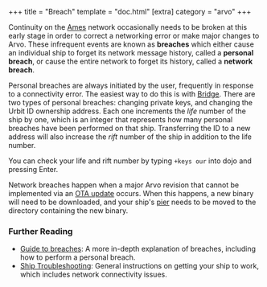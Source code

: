 +++
title = "Breach"
template = "doc.html"
[extra]
category = "arvo"
+++

Continuity on the [Ames](../ames) network occasionally needs to be broken at
this early stage in order to correct a networking error or make major changes to
Arvo. These infrequent events are known as
**breaches** which either cause an individual ship to forget its network message
history, called a **personal breach**, or cause the entire network to forget its
history, called a **network breach**.

Personal breaches are always initiated by the user, frequently in response to a
connectivity error. The easiest way to do this is with [Bridge](../bridge).
There are two types of personal breaches: changing private keys, and changing
the Urbit ID ownership address. Each one increments the _life_ number of the ship by one, which is
an integer that represents how many personal breaches have been performed on
that ship. Transferring the ID to a new address will also increase the _rift_
number of the ship in addition to the life number.

You can check your life and rift number by typing `+keys our`
into dojo and pressing Enter.

Network breaches happen when a major Arvo revision that cannot be implemented
via an [OTA update](../ota-updates) occurs. When this happens, a new binary
will need to be downloaded, and your ship's [pier](../pier) needs to be moved to the
directory containing the new binary.

### Further Reading

- [Guide to breaches](/using/id/guide-to-breaches.md): A more in-depth
  explanation of breaches, including how to perform a personal breach.
- [Ship Troubleshooting](/docs/tutorials/ship-troubleshooting.md): General instructions on getting your ship to work, which includes network connectivity issues.
